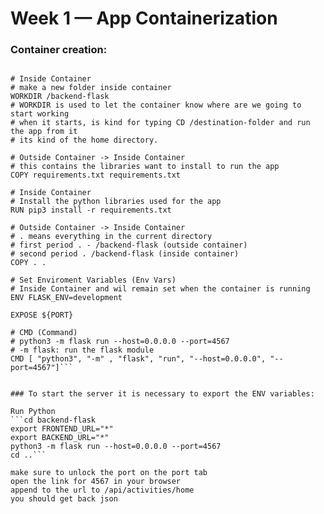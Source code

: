 # Week 1 — App Containerization

### Container creation:

```FROM python:3.10-slim-buster

# Inside Container
# make a new folder inside container
WORKDIR /backend-flask
# WORKDIR is used to let the container know where are we going to start working
# when it starts, is kind for typing CD /destination-folder and run the app from it
# its kind of the home directory.

# Outside Container -> Inside Container
# this contains the libraries want to install to run the app
COPY requirements.txt requirements.txt

# Inside Container
# Install the python libraries used for the app
RUN pip3 install -r requirements.txt

# Outside Container -> Inside Container
# . means everything in the current directory 
# first period . - /backend-flask (outside container)
# second period . /backend-flask (inside container)
COPY . .

# Set Enviroment Variables (Env Vars)
# Inside Container and wil remain set when the container is running
ENV FLASK_ENV=development

EXPOSE ${PORT}

# CMD (Command)
# python3 -m flask run --host=0.0.0.0 --port=4567
# -m flask: run the flask module
CMD [ "python3", "-m" , "flask", "run", "--host=0.0.0.0", "--port=4567"]```


### To start the server it is necessary to export the ENV variables:

Run Python
```cd backend-flask
export FRONTEND_URL="*"
export BACKEND_URL="*"
python3 -m flask run --host=0.0.0.0 --port=4567
cd ..```

make sure to unlock the port on the port tab
open the link for 4567 in your browser
append to the url to /api/activities/home
you should get back json